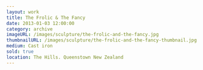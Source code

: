 ```yaml
---
layout: work
title: The Frolic & The Fancy
date: 2013-01-03 12:00:00
category: archive
imageURL: /images/sculpture/the-frolic-and-the-fancy.jpg
thumbnailURL: /images/sculpture/the-frolic-and-the-fancy-thumbnail.jpg
medium: Cast iron
sold: true
location: The Hills. Queenstown New Zealand
---
```

